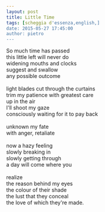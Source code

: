 ```yaml
---
layout: post
title: Little Time
tags: [scheggia d'essenza,english,]
date: 2015-05-27 17:45:00
author: pietro
---
```

So much time has passed<br/>this little left will never do<br/>widening mouths and clocks<br/>suggest and swallow<br/>any possible outcome<br/><br/>light blades cut through the curtains<br/>trim my patience with greatest care<br/>up in the air<br/>I'll shoot my gaze<br/>consciously waiting for it to pay back<br/><br/>unknown my fate<br/>with anger, retaliate<br/><br/>now a hazy feeling<br/>slowly breaking in<br/>slowly getting through<br/>a day will come where you<br/><br/>realize<br/>the reason behind my eyes<br/>the colour of their shade<br/>the lust that they conceal<br/>the love of which they're made.
